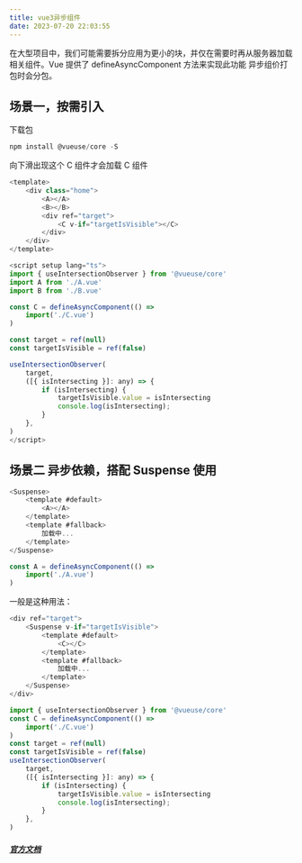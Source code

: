 ```yaml
---
title: vue3异步组件
date: 2023-07-20 22:03:55
---
```


在大型项目中，我们可能需要拆分应用为更小的块，并仅在需要时再从服务器加载相关组件。Vue 提供了 defineAsyncComponent 方法来实现此功能
异步组价打包时会分包。

<!-- more -->

## 场景一，按需引入

下载包

```js
npm install @vueuse/core -S
```

向下滑出现这个 C 组件才会加载 C 组件

```js
<template>
    <div class="home">
        <A></A>
        <B></B>
        <div ref="target">
            <C v-if="targetIsVisible"></C>
        </div>
    </div>
</template>

<script setup lang="ts">
import { useIntersectionObserver } from '@vueuse/core'
import A from './A.vue'
import B from './B.vue'

const C = defineAsyncComponent(() =>
    import('./C.vue')
)

const target = ref(null)
const targetIsVisible = ref(false)

useIntersectionObserver(
    target,
    ([{ isIntersecting }]: any) => {
        if (isIntersecting) {
            targetIsVisible.value = isIntersecting
            console.log(isIntersecting);
        }
    },
)
</script>

```

## 场景二 异步依赖，搭配 Suspense 使用

```js
<Suspense>
    <template #default>
        <A></A>
    </template>
    <template #fallback>
        加载中...
    </template>
</Suspense>

const A = defineAsyncComponent(() =>
    import('./A.vue')
)
```

一般是这种用法：

```js
<div ref="target">
    <Suspense v-if="targetIsVisible">
        <template #default>
            <C></C>
        </template>
        <template #fallback>
            加载中...
        </template>
    </Suspense>
</div>

import { useIntersectionObserver } from '@vueuse/core'
const C = defineAsyncComponent(() =>
    import('./C.vue')
)
const target = ref(null)
const targetIsVisible = ref(false)
useIntersectionObserver(
    target,
    ([{ isIntersecting }]: any) => {
        if (isIntersecting) {
            targetIsVisible.value = isIntersecting
            console.log(isIntersecting);
        }
    },
)
```
#### _[官方文档](https://cn.vuejs.org/guide/components/async.html)_

